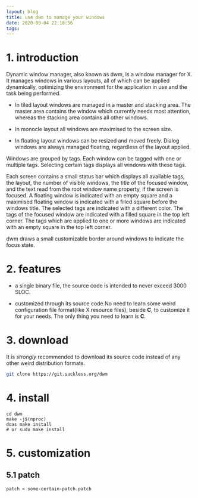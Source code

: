 ```yaml
---
layout: blog
title: use dwm to manage your windows
date: 2020-09-04 22:18:56
tags:
---
```


# 1. introduction

Dynamic window manager, also known as dwm, is a window manager for X. It manages windows in various layouts, all of which can be applied dynamically, optimizing the environment for the application in use and the task being performed. 

- In tiled layout windows are managed in a master and stacking area. The master area contains the window which currently needs most attention, whereas the stacking area contains all other windows.

- In monocle layout all windows are maximised to the screen size.

- In floating layout windows can be resized and moved freely. Dialog windows are always managed floating, regardless of the layout applied. 

Windows are grouped by tags. Each window can be tagged with one or multiple tags. Selecting certain tags displays all windows with these tags. 

Each screen contains a small status bar which displays all available tags, the layout, the number of visible windows, the title of the focused window, and the text read from the root window name property, if the screen is focused. A floating window is indicated with an empty square and a maximised floating window is indicated with a filled square before the windows title. The selected tags are indicated with a different color. The tags of the focused window are indicated with a filled square in the top left corner. The tags which are applied to one or more windows are indicated with an empty square in the top left corner. 

dwm draws a small customizable border around windows to indicate the focus state.

# 2. features

- a single binary file, the source code is intended to never exceed 3000 SLOC.

- customized through its source code.No need to learn some weird configuration file format(like X resource files), beside **C**, to customize it for your needs. The only thing you need to learn is **C**.

# 3. download

It is *strongly* recommended to download its source code instead of any other weird distribution formats.

```bash
git clone https://git.suckless.org/dwm
```

# 4. install

```shell
cd dwm
make -j$(nproc)
doas make install
# or sudo make install
```

# 5. customization

## 5.1 patch

```shell
patch < some-certain-patch.patch
```